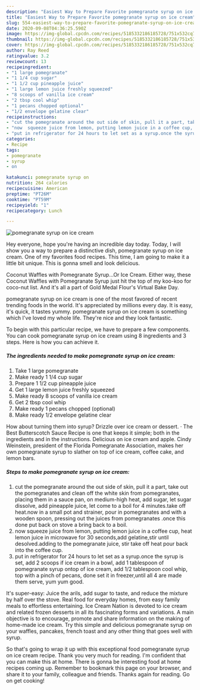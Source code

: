 ```yaml
---
description: "Easiest Way to Prepare Favorite pomegranate syrup on ice cream"
title: "Easiest Way to Prepare Favorite pomegranate syrup on ice cream"
slug: 554-easiest-way-to-prepare-favorite-pomegranate-syrup-on-ice-cream
date: 2020-09-08T04:36:25.590Z
image: https://img-global.cpcdn.com/recipes/5185332186185728/751x532cq70/pomegranate-syrup-on-ice-cream-recipe-main-photo.jpg
thumbnail: https://img-global.cpcdn.com/recipes/5185332186185728/751x532cq70/pomegranate-syrup-on-ice-cream-recipe-main-photo.jpg
cover: https://img-global.cpcdn.com/recipes/5185332186185728/751x532cq70/pomegranate-syrup-on-ice-cream-recipe-main-photo.jpg
author: Ray Reed
ratingvalue: 3.2
reviewcount: 13
recipeingredient:
- "1 large pomegranate"
- "1 1/4 cup sugar"
- "1 1/2 cup pineapple juice"
- "1 large lemon juice freshly squeezed"
- "8 scoops of vanilla ice cream"
- "2 tbsp cool whip"
- "1 pecans chopped optional"
- "1/2 envelope gelatine clear"
recipeinstructions:
- "cut the pomegranate around the out side of skin, pull it a part, take out the pomegranates and clean off the white skin from pomegranates, placing them in a sauce pan, on medium-high heat, add sugar, let sugar dissolve, add pineapple juice, let come to a boil for 4 minutes.take off heat.now in a small pot and strainer, pour in pomegranates and with a wooden spoon, pressing out the juices from pomegranates .once this done put back on stove a bring back to a boil."
- "now  squeeze juice from lemon, putting lemon juice in a coffee cup, heat lemon juice in microwave for 30 seconds,add gelatine,stir until desolved.adding to the pomegranate juice, stir take off heat pour back into the coffee cup."
- "put in refrigerator for 24 hours to let set as a syrup.once the syrup is set, add 2 scoops if ice cream in a bowl, add 1 tablespoon of pomegranate syrup ontop of ice cream, add 1/2 tablespoon cool whip, top with a pinch of pecans, done set it in freezer,until all 4 are made them serve, yum yum good."
categories:
- Recipe
tags:
- pomegranate
- syrup
- on

katakunci: pomegranate syrup on 
nutrition: 264 calories
recipecuisine: American
preptime: "PT26M"
cooktime: "PT59M"
recipeyield: "1"
recipecategory: Lunch

---
```



![pomegranate syrup on ice cream](https://img-global.cpcdn.com/recipes/5185332186185728/751x532cq70/pomegranate-syrup-on-ice-cream-recipe-main-photo.jpg)

Hey everyone, hope you're having an incredible day today. Today, I will show you a way to prepare a distinctive dish, pomegranate syrup on ice cream. One of my favorites food recipes. This time, I am going to make it a little bit unique. This is gonna smell and look delicious.

Coconut Waffles with Pomegranate Syrup…Or Ice Cream. Either way, these Coconut Waffles with Pomegranate Syrup just hit the top of my koo-koo for coco-nut list. And it&#39;s all a part of Gold Medal Flour&#39;s Virtual Bake Day.

pomegranate syrup on ice cream is one of the most favored of recent trending foods in the world. It's appreciated by millions every day. It is easy, it's quick, it tastes yummy. pomegranate syrup on ice cream is something which I've loved my whole life. They're nice and they look fantastic.


To begin with this particular recipe, we have to prepare a few components. You can cook pomegranate syrup on ice cream using 8 ingredients and 3 steps. Here is how you can achieve it.

<!--inarticleads1-->

##### The ingredients needed to make pomegranate syrup on ice cream:

1. Take 1 large pomegranate
1. Make ready 1 1/4 cup sugar
1. Prepare 1 1/2 cup pineapple juice
1. Get 1 large lemon juice freshly squeezed
1. Make ready 8 scoops of vanilla ice cream
1. Get 2 tbsp cool whip
1. Make ready 1 pecans chopped (optional)
1. Make ready 1/2 envelope gelatine clear


How about turning them into syrup? Drizzle over ice cream or dessert. · The Best Butterscotch Sauce Recipe is one that keeps it simple; both in the ingredients and in the instructions. Delicious on ice cream and apple. Cindy Weinstein, president of the Florida Pomegranate Association, makes her own pomegranate syrup to slather on top of ice cream, coffee cake, and lemon bars. 

<!--inarticleads2-->

##### Steps to make pomegranate syrup on ice cream:

1. cut the pomegranate around the out side of skin, pull it a part, take out the pomegranates and clean off the white skin from pomegranates, placing them in a sauce pan, on medium-high heat, add sugar, let sugar dissolve, add pineapple juice, let come to a boil for 4 minutes.take off heat.now in a small pot and strainer, pour in pomegranates and with a wooden spoon, pressing out the juices from pomegranates .once this done put back on stove a bring back to a boil.
1. now  squeeze juice from lemon, putting lemon juice in a coffee cup, heat lemon juice in microwave for 30 seconds,add gelatine,stir until desolved.adding to the pomegranate juice, stir take off heat pour back into the coffee cup.
1. put in refrigerator for 24 hours to let set as a syrup.once the syrup is set, add 2 scoops if ice cream in a bowl, add 1 tablespoon of pomegranate syrup ontop of ice cream, add 1/2 tablespoon cool whip, top with a pinch of pecans, done set it in freezer,until all 4 are made them serve, yum yum good.


It&#39;s super-easy: Juice the arils, add sugar to taste, and reduce the mixture by half over the stove. Real food for everyday homes, from easy family meals to effortless entertaining. Ice Cream Nation is devoted to ice cream and related frozen desserts in all its fascinating forms and variations. A main objective is to encourage, promote and share information on the making of home-made ice cream. Try this simple and delicious pomegranate syrup on your waffles, pancakes, french toast and any other thing that goes well with syrup. 

So that's going to wrap it up with this exceptional food pomegranate syrup on ice cream recipe. Thank you very much for reading. I'm confident that you can make this at home. There is gonna be interesting food at home recipes coming up. Remember to bookmark this page on your browser, and share it to your family, colleague and friends. Thanks again for reading. Go on get cooking!
